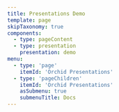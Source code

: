 ```yaml
---
title: Presentations Demo
template: page
skipTaxonomy: true
components:
  - type: pageContent
  - type: presentation
    presentation: demo
menu:
  - type: 'page'
    itemId: 'Orchid Presentations'
  - type: 'pageChildren'
    itemId: 'Orchid Presentations'
    asSubmenu: true
    submenuTitle: Docs
---
```

